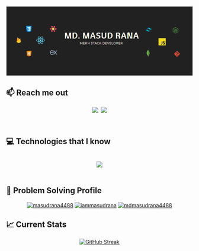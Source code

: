 [![I am a Junior Front-end developer.](./assets/banner2.png)](https://github.com/masud-rana44)

<p align="center">

## 📫 Reach me out

<div align="center">
<p align="center">
<a href="https://www.linkedin.com/in/masud-rana-in/"><img src="https://img.shields.io/badge/LinkedIn-blue?style=for-the-badge&logo=linkedin&logoColor=white"></a>&nbsp;&nbsp;<a href="mailto:mdmasudrana4488@gmail.com"><img src="https://img.shields.io/badge/Gmail-D14836?style=for-the-badge&logo=gmail&logoColor=white"></a></p><br/>
</div>

## 💻 Technologies that I know

<br/>
<div align="center">
<a href="https://skillicons.dev">
<img src="https://skillicons.dev/icons?i=javascript,react,tailwind,nodejs,mongodb,mysql,html,css," /><br> 
</a>
</div>

<br />

## 🧩 Problem Solving Profile

<div align="center">
<a href="https://www.leetcode.com/masudrana4488" target="blank"><img height="50"  align="center" src="https://raw.githubusercontent.com/rahuldkjain/github-profile-readme-generator/master/src/images/icons/Social/leet-code.svg" alt="masudrana4488"  width="40" /></a>
<a href="https://codeforces.com/profile/iammasudrana" target="blank"><img height="50"  align="center" src="https://raw.githubusercontent.com/rahuldkjain/github-profile-readme-generator/master/src/images/icons/Social/codeforces.svg" alt="iammasudrana"  width="40" /></a>
<a href="https://auth.geeksforgeeks.org/user/mdmasudrana4488" target="blank"><img height="15"  align="center" src="https://raw.githubusercontent.com/rahuldkjain/github-profile-readme-generator/master/src/images/icons/Social/geeks-for-geeks.svg" alt="mdmasudrana4488" height="60" width="100" /></a>
</div>

<!-- 📌 _Here are a few things that describe me:_

- 🎓 &nbsp;I'm currently pursuing my BSc degree in computer science & engineering
- 🔭 &nbsp;Personal goal ─ Will spend more time learning new and advanced technologies
- 💻 &nbsp;I spend most of my time writing JavaScript on both the front-end and back-end
- 🌱 &nbsp;I’m currently learning TypeScript
- 💬 &nbsp;Ask me about javascript, I'll be happy to help
- 📫 &nbsp;_How to reach me:_ [Linkedin](https://www.linkedin.com/in/masud-rana-in/) | [Email](mailto:masudrana4488@gmail.com) 🚀 -->
<!-- - ⚡ &nbsp;_Fun fact:_ I ❤️ what I am doing!!😄 -->

## 📈 Current Stats

<div align="center">

[![GitHub Streak](https://github-readme-streak-stats.herokuapp.com?user=masud-rana44&theme=dark&hide_border=true)](https://git.io/streak-stats)

</div>

